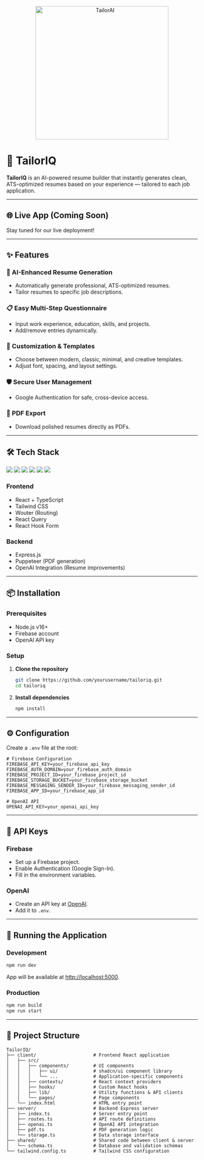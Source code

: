 <p align="center">
  <img src="https://github.com/user-attachments/assets/91faa122-90c6-49a5-9798-b264758e95c2" alt="TailorAI" width="350"/>
</p>

# 🧵 TailorIQ

**TailorIQ** is an AI-powered resume builder that instantly generates clean, ATS-optimized resumes based on your experience — tailored to each job application.

---

## 🌐 Live App (Coming Soon)

Stay tuned for our live deployment!

---

## ✨ Features

### 🧬 AI-Enhanced Resume Generation
- Automatically generate professional, ATS-optimized resumes.
- Tailor resumes to specific job descriptions.

### 📋 Easy Multi-Step Questionnaire
- Input work experience, education, skills, and projects.
- Add/remove entries dynamically.

### 🎨 Customization & Templates
- Choose between modern, classic, minimal, and creative templates.
- Adjust font, spacing, and layout settings.

### 🛡️ Secure User Management
- Google Authentication for safe, cross-device access.

### 📄 PDF Export
- Download polished resumes directly as PDFs.

---

## 🛠️ Tech Stack

<p align="left">
  <img src="https://img.shields.io/badge/React-61DAFB?style=for-the-badge&logo=react&logoColor=black"/>
  <img src="https://img.shields.io/badge/TypeScript-3178C6?style=for-the-badge&logo=typescript&logoColor=white"/>
  <img src="https://img.shields.io/badge/Tailwind_CSS-06B6D4?style=for-the-badge&logo=tailwindcss&logoColor=white"/>
  <img src="https://img.shields.io/badge/Firebase-FFCA28?style=for-the-badge&logo=firebase&logoColor=black"/>
  <img src="https://img.shields.io/badge/OpenAI-412991?style=for-the-badge&logo=openai&logoColor=white"/>
  <img src="https://img.shields.io/badge/Puppeteer-40B5A4?style=for-the-badge&logo=puppeteer&logoColor=white"/>
</p>

### Frontend
- React + TypeScript
- Tailwind CSS
- Wouter (Routing)
- React Query
- React Hook Form

### Backend
- Express.js
- Puppeteer (PDF generation)
- OpenAI Integration (Resume improvements)

---

## 📦 Installation

### Prerequisites
- Node.js v16+
- Firebase account
- OpenAI API key

### Setup

1. **Clone the repository**
   ```bash
   git clone https://github.com/yourusername/tailoriq.git
   cd tailoriq
   ```

2. **Install dependencies**
   ```bash
   npm install
   ```

---

## ⚙️ Configuration

Create a `.env` file at the root:

```env
# Firebase Configuration
FIREBASE_API_KEY=your_firebase_api_key
FIREBASE_AUTH_DOMAIN=your_firebase_auth_domain
FIREBASE_PROJECT_ID=your_firebase_project_id
FIREBASE_STORAGE_BUCKET=your_firebase_storage_bucket
FIREBASE_MESSAGING_SENDER_ID=your_firebase_messaging_sender_id
FIREBASE_APP_ID=your_firebase_app_id

# OpenAI API
OPENAI_API_KEY=your_openai_api_key
```

---

## 🔑 API Keys

### Firebase
- Set up a Firebase project.
- Enable Authentication (Google Sign-In).
- Fill in the environment variables.

### OpenAI
- Create an API key at [OpenAI](https://platform.openai.com/).
- Add it to `.env`.

---

## 🚀 Running the Application

### Development
```bash
npm run dev
```
App will be available at [http://localhost:5000](http://localhost:5000).

### Production
```bash
npm run build
npm run start
```

---

## 📁 Project Structure

```
TailorIQ/
├── client/                     # Frontend React application
│   ├── src/
│   │   ├── components/         # UI components 
│   │   │   ├── ui/             # shadcn/ui component library
│   │   │   └── ...             # Application-specific components
│   │   ├── contexts/           # React context providers
│   │   ├── hooks/              # Custom React hooks
│   │   ├── lib/                # Utility functions & API clients
│   │   └── pages/              # Page components
│   └── index.html              # HTML entry point
├── server/                     # Backend Express server
│   ├── index.ts                # Server entry point
│   ├── routes.ts               # API route definitions
│   ├── openai.ts               # OpenAI API integration
│   ├── pdf.ts                  # PDF generation logic
│   └── storage.ts              # Data storage interface
├── shared/                     # Shared code between client & server
│   └── schema.ts               # Database and validation schemas
└── tailwind.config.ts          # Tailwind CSS configuration
```
